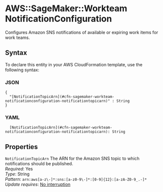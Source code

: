 # AWS::SageMaker::Workteam NotificationConfiguration<a name="aws-properties-sagemaker-workteam-notificationconfiguration"></a>

Configures Amazon SNS notifications of available or expiring work items for work teams\.

## Syntax<a name="aws-properties-sagemaker-workteam-notificationconfiguration-syntax"></a>

To declare this entity in your AWS CloudFormation template, use the following syntax:

### JSON<a name="aws-properties-sagemaker-workteam-notificationconfiguration-syntax.json"></a>

```
{
  "[NotificationTopicArn](#cfn-sagemaker-workteam-notificationconfiguration-notificationtopicarn)" : String
}
```

### YAML<a name="aws-properties-sagemaker-workteam-notificationconfiguration-syntax.yaml"></a>

```
  [NotificationTopicArn](#cfn-sagemaker-workteam-notificationconfiguration-notificationtopicarn): String
```

## Properties<a name="aws-properties-sagemaker-workteam-notificationconfiguration-properties"></a>

`NotificationTopicArn` <a name="cfn-sagemaker-workteam-notificationconfiguration-notificationtopicarn"></a>
The ARN for the Amazon SNS topic to which notifications should be published\.  
_Required_: Yes  
_Type_: String  
_Pattern_: `arn:aws[a-z\-]*:sns:[a-z0-9\-]*:[0-9]{12}:[a-zA-Z0-9_.-]*`  
_Update requires_: [No interruption](https://docs.aws.amazon.com/AWSCloudFormation/latest/UserGuide/using-cfn-updating-stacks-update-behaviors.html#update-no-interrupt)
